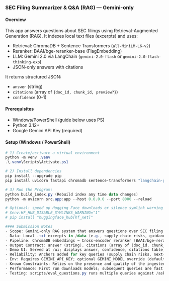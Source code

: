 ### SEC Filing Summarizer & Q&A (RAG) — Gemini-only

#### Overview
This app answers questions about SEC filings using Retrieval-Augmented Generation (RAG). It indexes local text files (excerpts) and uses:
- Retrieval: ChromaDB + Sentence Transformers (`all-MiniLM-L6-v2`)
- Reranker: BAAI/bge-reranker-base (FlagEmbedding)
- LLM: Gemini 2.0 via LangChain (`gemini-2.0-flash` or `gemini-2.0-flash-thinking-exp`)
- JSON-only answers with citations

It returns structured JSON:
- `answer` (string)
- `citations` (array of `{doc_id, chunk_id, preview?}`)
- `confidence` (0–1)

#### Prerequisites
- Windows/PowerShell (guide below uses PS)
- Python 3.12+
- Google Gemini API Key (required)

#### Setup (Windows / PowerShell)
```powershell
# 1) Create/activate a virtual environment
python -m venv .venv
.\.venv\Scripts\Activate.ps1

# 2) Install dependencies
pip install --upgrade pip
pip install uvicorn fastapi chromadb sentence-transformers "langchain-google-genai==2.0.8" "google-generativeai>=0.8.0,<0.9.0" "protobuf>=5.29,<6.0" FlagEmbedding requests

# 3) Run the Program:
python build_index.py (Rebuild index any time data changes)
python -m uvicorn src.app:app --host 0.0.0.0 --port 8000 --reload

# Optional: speed up Hugging Face downloads or silence symlink warning
# $env:HF_HUB_DISABLE_SYMLINKS_WARNING="1"
# pip install "huggingface_hub[hf_xet]"

#### Submission Notes
- Scope: Gemini-only RAG system that answers questions over SEC filing excerpts with citations and confidence.
- Data: Local .txt excerpts in /data (e.g., supply chain risks, guidance, next-quarter outlook, capex).
- Pipeline: ChromaDB embeddings → Cross-encoder reranker (BAAI/bge-reranker-base) → Gemini 2.0 (LangChain) with a strict JSON-only prompt.
- Output Contract: answer (string), citations (array of {doc_id, chunk_id, preview}), confidence (0–1).
- Demo UI: Served at /ui; displays answer, confidence, citations table, and raw JSON.
- Reliability: Anchors added for key queries (supply chain risks, next-quarter outlook, capex). Rebuild index after any data changes.
- Env: Requires GEMINI_API_KEY; optional GEMINI_MODEL override (default gemini-2.0-flash).
- Known Constraints: Relies on the presence and quality of the ingested text. If context lacks coverage, the model correctly returns “I don’t know…”.
- Performance: First run downloads models; subsequent queries are fast. Reranker can be disabled for speed if needed.
- Testing: scripts/eval_questions.py runs multiple queries against /ask and saves ai_logs/results.jsonl.

